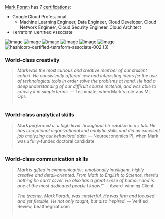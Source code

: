 [Mark Porath](https://www.linkedin.com/in/mark-porath) has 7 [certifications](https://www.credly.com/users/mark-porath/badges):
- Google Cloud Professional
  - Machine Learning Engineer, Data Engineer, Cloud Developer, Cloud Network Engineer, Cloud Security Engineer, Cloud Architect
- Terraform Certified Associate

![image](https://github.com/m-rath/m-rath/assets/69127760/b77cbd64-0adb-4e5e-a9e0-bc35b9e81386)
![image](https://github.com/m-rath/m-rath/assets/69127760/670cc738-ffee-4046-ab1e-5d9472ce232e)
![image](https://github.com/m-rath/m-rath/assets/69127760/3cc6a301-e1f2-48bd-80d7-d898f460ed6f)
![image](https://github.com/m-rath/m-rath/assets/69127760/e9711392-d739-4c88-9082-63b74c92ae78)
![image](https://github.com/m-rath/m-rath/assets/69127760/d20d30c3-9fad-4b68-9ba0-f6db05a01d02)
![image](https://github.com/m-rath/m-rath/assets/69127760/17353cf0-3e9f-4c8b-98ea-f2d75eb4cd7a)
![hashicorp-certified-terraform-associate-002 (3)](https://github.com/m-rath/m-rath/assets/69127760/ee34217d-e11e-46a6-979b-6aa62b0e4b49)


### World-class creativity
> *Mark was the most curious and creative member of our student cohort. He consistently offered new and interesting ideas for the use of technological tools in order solve the problems at hand. He had a deep understanding of our difficult course material, and was able to convey it in simple terms.* -- Teammate, when Mark's role was ML Ops <br><br>

### World-class analytical skills
> *Mark performed at a high level throughout his rotation in my lab. He has exceptional organizational and analytic skills and did an excellent job analyzing our behavioral data.* -- Neuroeconomics PI, when Mark was a fully-funded doctoral candidate <br><br>

### World-class communication skills
> *Mark is gifted in communication, emotionally intelligent, highly creative and detail-oriented. From Math to English to Science, there's nothing he can't cover. He also has a great sense of humour and is one of the most dedicated people I know!"* -- Award-winning Client <br><br>
> *The teacher, Mark Porath, was masterful. He was firm and focused and yet flexible. He not only taught, but also inspired.* -- Verified Review, beatthegmat.com <br><br>

<!-- ![Mark's GitHub stats](https://github-readme-stats.vercel.app/api?username=m-rath&count_private=true&theme=dark) -->
<!--
**m-rath/m-rath** is a ✨ _special_ ✨ repository because its `README.md` (this file) appears on your GitHub profile.

Here are some ideas to get you started:

- 🔭 I’m currently working on ...
- 🌱 I’m currently learning ...
- 👯 I’m looking to collaborate on ...
- 🤔 I’m looking for help with ...
- 💬 Ask me about ...
- 📫 How to reach me: ...
- 😄 Pronouns: ...
- ⚡ Fun fact: ...
-->

